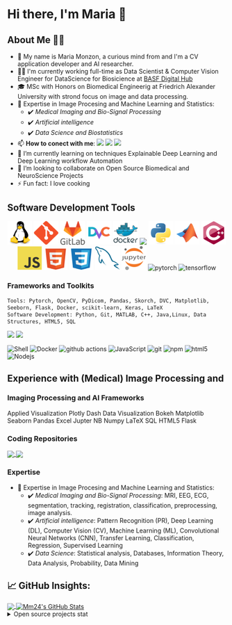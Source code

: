 # Hi there, I'm Maria 👋

<!--
**Mm24/mm24** is a ✨ _special_ ✨ repository because its `README.md` (this file) appears on your GitHub profile.
- 🔭 I’m currently working on ...
- 🤔 I’m looking for help with ...
- 💬 Ask me about ...
-->

## About Me  👩‍🎓
- 👩 My name is Maria Monzon, a curious mind from  and I'm a CV application developer and AI researcher.
- 👨‍💻 I'm currently working full-time as Data Scientist & Computer Vision Engineer for DataScience for Biosicience at [BASF Digital Hub](https://www.linkedin.com/showcase/basf-digital-solutions/)
- 🎓 MSc with Honors on Biomedical Engineerig at Friedrich Alexander University with strond focus on image and data processing. 
- 🧠 Expertise in Image Procesing and Machine Learning and Statistics: 
    - ✔️ *Medical Imaging and Bio-Signal Processing*
    - ✔️ *Artificial intelligence*
    - ✔️ *Data Science and Biostatistics*
 - 📫 **How to conect with me**: ![](https://img.shields.io/badge/linkedin-%230077B5.svg?&style=flat&logo=linkedin&logoColor=white&link=https://www.linkedin.com/in/mariamonzon24) ![](https://img.shields.io/badge/email-c14438.svg?&style=flat&logo=Gmail&logoColor=white&link=mailto:maria.monzon@fau.de) ![](https://img.shields.io/badge/GitHub-%2312100E.svg?&style=flat&logo=Github&logoColor=white&link=https://github.com/mm24)
- 🌱 I’m currently learning on techniques Explainable Deep Learning and Deep Learning workflow Automation
- 👯 I’m looking to collaborate on Open Source Biomedical and NeuroScience Projects
- ⚡ Fun fact: I love cooking 


##  Software Development Tools
<div>
<p align="center">
<img src="https://github.com/devicons/devicon/blob/master/icons/linux/linux-original.svg" alt="git" width="57" height="55"/>
<img src="https://github.com/devicons/devicon/blob/master/icons/git/git-original.svg" alt="git" width="57" height="55"/>
<img src="https://github.com/devicons/devicon/blob/master/icons/gitlab/gitlab-original-wordmark.svg" alt="gitlab" width="57" height="55"/>
<img src="https://github.com/vscode-icons/vscode-icons/blob/master/icons/file_type_dvc.svg" alt="dvc" width="57" height="55"/>
<img src="https://github.com/devicons/devicon/blob/master/icons/docker/docker-original-wordmark.svg" alt="docker" width="57" height="55"/>   
<img src="https://about.gitlab.com/images/ci/gitlab-ci-cd-logo_2x.png" width="57">
<img src="https://github.com/devicons/devicon/blob/master/icons/python/python-original.svg" alt="python" width="57" height="55"/>
<img src="https://github.com/devicons/devicon/blob/master/icons/matlab/matlab-original.svg" alt="matlab" width="57" height="55"/>
<img src="https://github.com/devicons/devicon/blob/master/icons/cplusplus/cplusplus-original.svg" alt="Cpp" width="57" height="55"/>
<img src="https://github.com/devicons/devicon/blob/master/icons/javascript/javascript-original.svg" alt="JavaScript" width="57" height="55"/>
<img src="https://github.com/devicons/devicon/blob/master/icons/html5/html5-original.svg" alt="git" width="55" height="50"/>
<img src="https://github.com/devicons/devicon/blob/master/icons/css3/css3-original.svg" alt="git" width="55" height="50"/>
<img src="https://github.com/devicons/devicon/blob/master/icons/mysql/mysql-original.svg" alt="Jupyter" width="57" height="55"/>   
<img src="https://github.com/devicons/devicon/blob/master/icons/jupyter/jupyter-original-wordmark.svg" alt="Jupyter" width="57" height="55"/>
<img src="https://github.com/pytorch/pytorch/blob/master/docs/source/_static/img/pytorch-logo-flame.svg" alt="pytorch" width="57" height="55"/>
<img src="https://github.com/valohai/ml-logos/blob/master/tensorflow-tf.svg" alt="tensorflow" width="55" height="55"/>
</div>

### Frameworks and Toolkits

    Tools: Pytorch, OpenCV, PyDicom, Pandas, Skorch, DVC, Matplotlib, Seeborn, Flask, Docker, scikit-learn, Keras, LaTeX
    Software Development: Python, Git, MATLAB, C++, Java,Linux, Data Structures, HTML5, SQL

![](https://img.shields.io/badge/Editor-IntelliJ_IDEA-informational?style=flat&logo=intellij-idea&logoColor=white&color=2bbc8a)
![](https://img.shields.io/badge/Shell-Bash-informational?style=flat&logo=gnu-bash&logoColor=white&color=black)

<p> 
  <img alt="Shell" src="https://img.shields.io/badge/Code-Make-informational?style=flat&logo=cmake&logoColor=white&color=black" />
  <img alt="Docker" src="https://img.shields.io/badge/-Docker-46a2f1?style=flat-square&logo=docker&logoColor=white" />
  <img alt="github actions" src="https://img.shields.io/badge/-Github_Actions-2088FF?style=flat-square&logo=github-actions&logoColor=white" />
  <img alt="JavaScript" src="https://img.shields.io/badge/-JavaScript-007ACC?style=flat-square&logo=javacript&logoColor=white" />
  <img alt="git" src="https://img.shields.io/badge/-Git-F05032?style=flat-square&logo=git&logoColor=white" />
  <img alt="npm" src="https://img.shields.io/badge/-NPM-CB3837?style=flat-square&logo=npm&logoColor=white" />
  <img alt="html5" src="https://img.shields.io/badge/-HTML5-E34F26?style=flat-square&logo=html5&logoColor=white" />
  <img alt="Nodejs" src="https://img.shields.io/badge/-Nodejs-43853d?style=flat-square&logo=Node.js&logoColor=white" />
</p>

<!--
![](https://img.shields.io/badge/OS-Linux-informational?style=flat&logo=linux&logoColor=white&color=2bbc8a)
![](https://img.shields.io/badge/Code-Python-informational?style=flat&logo=python&logoColor=white&color=2bbc8a)
![](https://img.shields.io/badge/Editor-IntelliJ_IDEA-informational?style=flat&logo=intellij-idea&logoColor=white&color=2bbc8a)
![](https://img.shields.io/badge/Code-JavaScript-informational?style=flat&logo=javascript&logoColor=white&color=2bbc8a)
![](https://img.shields.io/badge/Code-Golang-informational?style=flat&logo=go&logoColor=white&color=2bbc8a)
![](https://img.shields.io/badge/Code-Vue-informational?style=flat&logo=vue.js&logoColor=white&color=2bbc8a)
![](https://img.shields.io/badge/Shell-Bash-informational?style=flat&logo=gnu-bash&logoColor=white&color=2bbc8a)
![](https://img.shields.io/badge/Tools-PostgreSQL-informational?style=flat&logo=postgresql&logoColor=white&color=2bbc8a)
![](https://img.shields.io/badge/Tools-Docker-informational?style=flat&logo=docker&logoColor=white&color=2bbc8a)
![](https://img.shields.io/badge/Tools-Kubernetes-informational?style=flat&logo=kubernetes&logoColor=white&color=2bbc8a)
![](https://img.shields.io/badge/Tools-Red_Hat_OpenShift-informational?style=flat&logo=red-hat-open-shift&logoColor=white&color=2bbc8a)
![](https://img.shields.io/badge/Cloud-Digital_Ocean-informational?style=flat&logo=digitalocean&logoColor=white&color=2bbc8a)
-->
## Experience with (Medical) Image Processing and
###  Imaging Processing and AI Frameworks

Applied Visualization Plotly
Dash Data Visualization Bokeh
Matplotlib Seaborn Pandas
Excel Jupter NB Numpy
LaTeX SQL HTML5 Flask

### Coding Repositories 

<a href="https://github.com/amosproj/amos2021ss05-3d-viewer">
  <img align="center" src="https://github-readme-stats.vercel.app/api/pin/?username=amosproj&repo=amos2021ss05-3d-viewer" />
</a>
<a href="https://github.com/Mm24/Software-applications-with-AI">
  <img align="center" src="https://github-readme-stats.vercel.app/api/pin/?username=mm24&repo=Software-applications-with-AI" />
</a>


### Expertise
- 🧠 Expertise in Image Procesing and Machine Learning and Statistics: 
    - ✔️ *Medical Imaging and Bio-Signal Processing*: MRI, EEG, ECG, segmentation, tracking, registration, classification, preprocessing, image analysis.
    - ✔️ *Artificial intelligence*: Pattern Recognition (PR), Deep Learning (DL), Computer Vision (CV), Machine Learning (ML), Convolutional Neural Networks (CNN), Transfer Learning, Classification, Regression, Supervised Learning
    - ✔️ *Data Science*: Statistical analysis, Databases, Information Theory, Data Analysis, Probability, Data Mining



## &#x1f4c8; GitHub Insights:

<a href="https://github.com/mm24/">
  <img align="center" src="https://github-readme-stats.vercel.app/api/top-langs/?username=mm24&hide=java,html,tex&title_color=ffffff&text_color=c9cacc&icon_color=2bbc8a&bg_color=1d1f21&langs_count=3&count_private=true" />
</a>
<a href="https://github.com/mm24">
  <img align="center" src="https://github-readme-stats.vercel.app/api?username=mm24&show_icons=true&line_height=27&count_private=true&title_color=ffffff&text_color=c9cacc&icon_color=2bbc8a&bg_color=1d1f21" alt="Mm24's GitHub Stats" />
</a>
<details> 
      <summary>Open source projects stat</summary>
<p>
<table>
  <thead align="center">
    <tr border: none;>
      <td><b>🎁 Projects</b></td>
      <td><b>⭐ Stars</b></td>
      <td><b>📚 Forks</b></td>
      <td><b>🛎 Issues</b></td>
      <td><b>📬 Pull requests</b></td>
    </tr>
  </thead>
  <tbody>
    <tr>
      <td><a href="https://github.com/amosproj/amos2021ss05-3d-viewer"><b>Room 3D Viewer</b></a></td>
      <td><img alt="Stars" src="https://img.shields.io/github/stars/amosproj/amos2021ss05-3d-viewer?style=flat-square&labelColor=343b41"/></td>
      <td><img alt="Forks" src="https://img.shields.io/github/forks/amosproj/amos2021ss05-3d-viewer?style=flat-square&labelColor=343b41"/></td>
      <td><img alt="Issues" src="https://img.shields.io/github/issues/amosproj/amos2021ss05-3d-viewer?style=flat-square&labelColor=343b41"/></td>
      <td><img alt="Pull Requests" src="https://img.shields.io/github/issues-pr/amosproj/amos2021ss05-3d-viewer?style=flat-square&labelColor=343b41"/></td>
    </tr>
  </tbody>
</table>   
</p>
</details>
